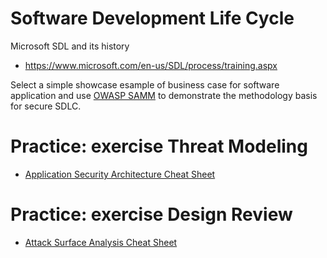 # Software Development Life Cycle

Microsoft SDL and its history
- https://www.microsoft.com/en-us/SDL/process/training.aspx

Select a simple showcase esample of business case for software application and use [OWASP SAMM](https://www.owasp.org/index.php/OWASP_SAMM_Project) to demonstrate the methodology basis for secure SDLC.

# Practice: exercise Threat Modeling
- [Application Security Architecture Cheat Sheet](https://www.owasp.org/index.php/Application_Security_Architecture_Cheat_Sheet)

# Practice: exercise Design Review
- [Attack Surface Analysis Cheat Sheet](https://www.owasp.org/index.php/Attack_Surface_Analysis_Cheat_Sheet)
